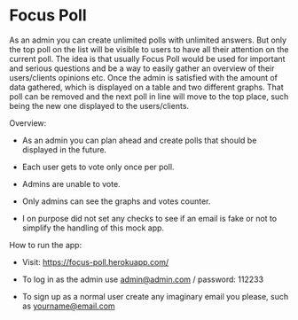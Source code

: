 # Focus Poll

As an admin you can create unlimited polls with unlimited answers. But only the top poll on the list will be visible to users to have all their attention on the current poll. The idea is that usually Focus Poll would be used for important and serious questions and be a way to easily gather an overview of their users/clients opinions etc.
Once the admin is satisfied with the amount of data gathered, which is displayed on a table and two different graphs. That poll can be removed and the next poll in line will move to the top place, such being the new one displayed to the users/clients.

Overview:

* As an admin you can plan ahead and create polls that should be displayed in the future.

* Each user gets to vote only once per poll.

* Admins are unable to vote.

* Only admins can see the graphs and votes counter.

* I on purpose did not set any checks to see if an email is fake or not to simplify the handling of this mock app.

How to run the app:

* Visit: https://focus-poll.herokuapp.com/

* To log in as the admin use admin@admin.com / password: 112233

* To sign up as a normal user create any imaginary email you please, such as yourname@email.com

